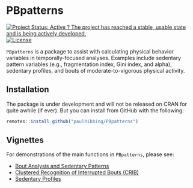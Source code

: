 
# PBpatterns

<!-- badges: start -->
[![Project Status: Active ? The project has reached a stable, usable
state and is being actively
developed.](http://www.repostatus.org/badges/latest/active.svg)](http://www.repostatus.org/#active)
[![License](https://img.shields.io/badge/licence-MIT-blue.svg)](https://opensource.org/licenses/MIT)
<!-- badges: end -->

`PBpatterns` is a package to assist with calculating physical behavior variables
in temporally-focused analyses. Examples include sedentary pattern variables
(e.g., fragmentation index, Gini index, and alpha), sedentary profiles, and
bouts of moderate-to-vigorous physical activity.

## Installation

The package is under development and will not be released on CRAN for quite
awhile (if ever). But you can install from GitHub with the following:

``` r
remotes::install_github("paulhibbing/PBpatterns")
```

## Vignettes

For demonstrations of the main functions in `PBpatterns`, please see:

* [Bout Analysis and Sedentary Patterns](https://github.com/paulhibbing/PBpatterns/blob/main/vignettes/Bouts_and_Patterns.pdf)
* [Clustered Recognition of Interrupted Bouts (CRIB)](https://github.com/paulhibbing/PBpatterns/blob/main/vignettes/CRIB.pdf)
* [Sedentary Profiles](https://github.com/paulhibbing/PBpatterns/blob/main/vignettes/SBprofiles.pdf)
